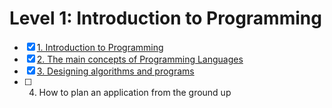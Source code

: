 # Level 1: Introduction to Programming

- [x] [1. Introduction to Programming](./1-introduction-to-programming.md)
- [x] [2. The main concepts of Programming Languages](./2-main-concepts.md)
- [x] [3. Designing algorithms and programs](./3-design.md)
- [ ] 4. How to plan an application from the ground up
